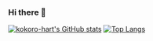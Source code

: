 ### Hi there 👋

[![kokoro-hart's GitHub stats](https://github-readme-stats.vercel.app?username=anuraghazra&theme=transparent&show_icons=true/api?username=kokoro-hart)](https://github.com/kokoro-hart/github-readme-stats)
[![Top Langs](https://github-readme-stats.vercel.app/api/top-langs/?username=kokoro-hart&layout=compact)](https://github.com/kokoro-hart/github-readme-stats)
<!--
**kokoro-hart/kokoro-hart** is a ✨ _special_ ✨ repository because its `README.md` (this file) appears on your GitHub profile.

Here are some ideas to get you started:

- 🔭 I’m currently working on ...
- 🌱 I’m currently learning ...
- 👯 I’m looking to collaborate on ...
- 🤔 I’m looking for help with ...
- 💬 Ask me about ...
- 📫 How to reach me: ...
- 😄 Pronouns: ...
- ⚡ Fun fact: ...
-->
